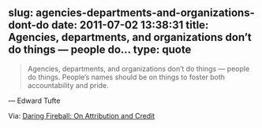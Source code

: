 slug: agencies-departments-and-organizations-dont-do
date: 2011-07-02 13:38:31
title: Agencies, departments, and organizations don’t do things — people do...
type: quote
---

> Agencies, departments, and organizations don’t do things — people do things. People’s names should be on things to foster both accountability and pride.

— Edward Tufte

 Via: [Daring Fireball: On Attribution and Credit](http://daringfireball.net/2011/07/attribution_and_credit)
